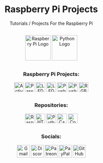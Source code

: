 <div align="center">
  <h1>Raspberry Pi Projects</h1>
  <p>Tutorials / Projects For the Raspberry Pi</p>
</div>

##

<div align="center">
  <img src="https://cdn.jsdelivr.net/gh/devicons/devicon/icons/raspberrypi/raspberrypi-original.svg" height="80" alt="Raspberry Pi Logo"/>
  <img src="https://cdn.jsdelivr.net/gh/devicons/devicon/icons/python/python-original.svg" height="80" alt="Python Logo"/>
</div>

##

<div align="center">
  <h3>Raspberry Pi Projects:</h3>
  
  <a href="https://github.com/Jpwaters09/Raspberry-Pi-Projects/tree/main/Buzzer/Active%20Buzzer"><img src="https://img.shields.io/badge/Active%20Buzzer-Active%20Buzzer?logo=raspberrypi&logoColor=white&labelColor=A22846&color=grey" alt="Active Buzzer" height="30"/></a>
  <a href="https://github.com/Jpwaters09/Raspberry-Pi-Projects/tree/main/Buzzer/Passive%20Buzzer"><img src="https://img.shields.io/badge/Passive%20Buzzer-Passive%20Buzzer?logo=raspberrypi&logoColor=white&labelColor=A22846&color=grey" alt="Passive Buzzer" height="30"/></a>
  <a href="https://github.com/Jpwaters09/Raspberry-Pi-Projects/tree/main/LED%20Bar%20Graph"><img src="https://img.shields.io/badge/LED%20Bar%20Graph-LED%20Bar%20Graph?logo=raspberrypi&logoColor=white&labelColor=A22846&color=grey" alt="LED Bar Graph" height="30"/></a>
  <a href="https://github.com/Jpwaters09/Raspberry-Pi-Projects/tree/main/LED%20Blink"><img src="https://img.shields.io/badge/LED%20Blink-LED%20Blink?logo=raspberrypi&logoColor=white&labelColor=A22846&color=grey" alt="LED Blink" height="30"/></a>
  <a href="https://github.com/Jpwaters09/Raspberry-Pi-Projects/tree/main/LED%20Push%20Button/Push%20Button"><img src="https://img.shields.io/badge/Push%20Button-Push%20Button?logo=raspberrypi&logoColor=white&labelColor=A22846&color=grey" alt="Push Button" height="30"/></a>
  <a href="https://github.com/Jpwaters09/Raspberry-Pi-Projects/tree/main/LED%20Push%20Button/Push%20Button%20Toggle"><img src="https://img.shields.io/badge/Push%20Button%20Toggle-Push%20Button%20Toggle?logo=raspberrypi&logoColor=white&labelColor=A22846&color=grey" alt="Push Button Toggle" height="30"/></a>
  <a href="https://github.com/Jpwaters09/Raspberry-Pi-Projects/tree/main/RGB%20LED"><img src="https://img.shields.io/badge/RGB%20LED-RGB%20LED?logo=raspberrypi&logoColor=white&labelColor=A22846&color=grey" alt="RGB LED" height="30"/></a>
</div>

##

<div align="center">
  <h3>Repositories:</h3>

  <a href="https://github.com/Jpwaters09/Raspberry-Pi-Projects"><img src="https://img.shields.io/badge/Raspberry%20Pi%20Projects-Raspberry%20Pi%20Projects?logo=python&logoColor=white&labelColor=3776AB&color=grey" alt="Raspberry Pi Projects" height="30"/></a>
  <a href="https://github.com/Jpwaters09/HTML-Projects"><img src="https://img.shields.io/badge/HTML%20Projects-HTML%20Projects?logo=HTML5&logoColor=white&labelColor=E34F26&color=grey" alt="HTML Projects" height="30"/></a>
  <a href="https://github.com/Jpwaters09/Python-Projects"><img src="https://img.shields.io/badge/Python%20Projects-Python%20Projects?logo=python&logoColor=white&labelColor=3776AB&color=grey" alt="Python Projects" height="30"/></a>
  <a href="https://github.com/Jpwaters09/CPP-Projects"><img src="https://img.shields.io/badge/C++%20Projects-C++%20Projects?logo=C%2B%2B&logoColor=white&labelColor=00599C&color=grey" alt="C++ Projects" height="30"/></a>
  <a href="https://github.com/Jpwaters09/Comment-Remover"><img src="https://img.shields.io/badge/Comment%20Remover-Comment%20Remover?logo=python&logoColor=white&labelColor=3776AB&color=grey" alt="Comment Remover" height="30"/></a>
</div>

##

<div align="center">
  <h3>Socials:</h3>
  
  <a href="mailto:jpwaters.github@gmail.com"><img margin-right="10px" src="https://img.shields.io/static/v1?message=Gmail&logo=gmail&label=&color=D14836&logoColor=white&style=flat" height="40" alt="Gmail Logo"/></a>
  <a href="https://discord.com/invite/76dFqekSXz"><img src="https://img.shields.io/static/v1?message=Discord&logo=discord&label=&color=7289DA&logoColor=white&style=flat" height="40" alt="Discord Logo"/></a>
  <a href="https://patreon.com/Jpwaters09"><img src="https://img.shields.io/static/v1?message=Patreon&logo=patreon&label=&color=F96854&logoColor=white&labelColor=&style=flat" height="40" alt="Patreon Logo"/></a>
  <a href="https://paypal.me/JacobW120"><img src="https://img.shields.io/static/v1?message=PayPal&logo=paypal&label=&color=00457C&logoColor=white&style=flat" height="40" alt="PayPal Logo"/></a>
  <a href="https://github.com/jpwaters09"><img src="https://img.shields.io/static/v1?message=GitHub&logo=github&label=&color=181717&logoColor=white&style=flat" height="40" alt="GitHub Logo"/></a>
</div>
